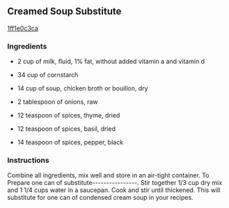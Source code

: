 ## Creamed Soup Substitute

[1ff1e0c3ca](http://www.food.com/recipe/creamed-soup-substitute-14860)

### Ingredients

 - 2 cup of milk, fluid, 1% fat, without added vitamin a and vitamin d

 - 34 cup of cornstarch

 - 14 cup of soup, chicken broth or bouillon, dry

 - 2 tablespoon of onions, raw

 - 12 teaspoon of spices, thyme, dried

 - 12 teaspoon of spices, basil, dried

 - 14 teaspoon of spices, pepper, black

### Instructions

Combine all ingredients, mix well and store in an air-tight container. To Prepare one can of substitute----------------. Stir together 1/3 cup dry mix and 1 1/4 cups water in a saucepan. Cook and stir until thickened. This will substitute for one can of condensed cream soup in your recipes.